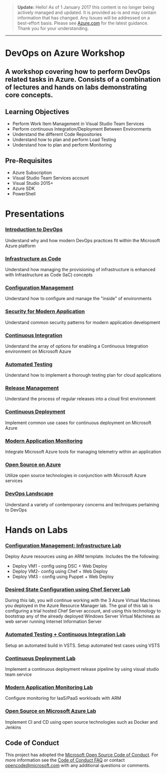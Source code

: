 > **Update:** Hello! As of 1 January 2017 this content is no longer being actively managed and updated. It is provided as-is and may contain information that has changed. Any Issues will be addressed on a best-effort basis. Please see [Azure.com](http://www.azure.com) for the latest guidance. Thank you for your understanding.

---

# DevOps on Azure Workshop

## A workshop covering how to perform DevOps related tasks in Azure. Consists of a combination of lectures and hands on labs demonstrating core concepts.

## Learning Objectives
* Perform Work Item Management in Visual Studio Team Services 
* Perform continuous Integration/Deployment Between Environments 
* Understand the different Code Repositories 
* Understand how to plan and perform Load Testing 
* Understand how to plan and perform Monitoring

## Pre-Requisites
* Azure Subscription 
* Visual Studio Team Services account
* Visual Studio 2015+
* Azure SDK
* PowerShell

# Presentations

### [Introduction to DevOps](./Presentations/01_Introduction_to_DevOps.pptx?raw=1)
Understand why and how modern DevOps practices fit within the Microsoft Azure platform

### [Infrastructure as Code](./Presentations/02_Infrastructure_as_Code.pptx?raw=1)
Understand how managing the provisioning of infrastructure is enhanced with Infrastructure as Code (IaC) concepts


### [Configuration Management](./Presentations/03_Configuration_Management.pptx?raw=1)
Understand how to configure and manage the "inside" of environments

### [Security for Modern Application](./Presentations/04_Security_for_Modern_Applications.pptx?raw=1)
Understand common security patterns for modern application development

### [Continuous Integration](./Presentations/05_Continuous_Integration.pptx?raw=1)
Understand the array of options for enabling a Continuous Integration environment on Microsoft Azure

### [Automated Testing](./Presentations/06_Automated_Testing.pptx?raw=1)
Understand how to implement a thorough testing plan for cloud applications

### [Release Management](./Presentations/07_Release_Management.pptx?raw=1)
Understand the process of regular releases into a cloud first environment

### [Continuous Deployment](./Presentations/08_Continuous_Deployment.pptx?raw=1)
Implement common use cases for continuous deployment on Microsoft Azure

### [Modern Application Monitoring](./Presentations/09_Modern_Application_Monitoring.pptx?raw=1)
Integrate Microsoft Azure tools for managing telemetry within an application

### [Open Source on Azure](./Presentations/10_Open_Source_on_Microsoft_Azure.pptx?raw=1)
Utilize open source technologies in conjunction with Microsoft Azure services

### [DevOps Landscape](./Presentations/11_DevOps_Landscape.pptx?raw=1)
Understand a variety of contemporary concerns and techniques pertaining to DevOps

# Hands on Labs

### [Configuration Management: Infrastructure Lab](./Labs/Configuration%20Management)
Deploy Azure resources using an ARM template. Includes the the following:
* Deploy VM1 - config using DSC  + Web Deploy
* Deploy VM2- config using Chef + Web Deploy
* Deploy VM3 - config using Puppet + Web Deploy

### [Desired State Configuration using Chef Server Lab](./Labs/DSC%20Using%20Chef%20Server)
During this lab, you will continue working with the 3 Azure Virtual Machines you deployed in the Azure Resource Manager lab. The goal of this lab is configuring a trial hosted Chef Server account, and using this technology to bootstrap any of the already deployed Windows Server Virtual Machines as web server running Internet Information Server

### [Automated Testing + Continuous Integration Lab](./Labs/Continous%20Integration)
Setup an automated build in VSTS.
Setup automated test cases using VSTS

### [Continuous Deployment Lab](./Labs/Continuous%20Deployment)
Implement a continuous deployment release pipeline by using visual studio team service

### [Modern Application Monitoring Lab](./Labs/Monitoring)
Configure monitoring for IaaS/PaaS workloads with ARM

### [Open Source on Microsoft Azure Lab](./Labs/Open%20Source/)
Implement CI and CD using open source technologies such as Docker and Jenkins

## Code of Conduct
This project has adopted the [Microsoft Open Source Code of Conduct](https://opensource.microsoft.com/codeofconduct/). For more information see the [Code of Conduct FAQ](https://opensource.microsoft.com/codeofconduct/faq/) or contact [opencode@microsoft.com](mailto:opencode@microsoft.com) with any additional questions or comments.
